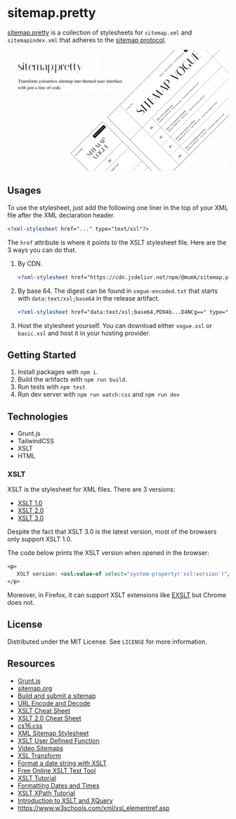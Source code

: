 # sitemap.pretty

[sitemap.pretty](/) is a collection of stylesheets for `sitemap.xml` and `sitemapindex.xml` that adheres to the [sitemap protocol](https://www.sitemaps.org/protocol.html).

![thumbnail for the project](images/thumbnail.png)

## Usages

To use the stylesheet, just add the following one liner in the top of your XML file after the XML declaration header.

```xml
<?xml-stylesheet href="..." type="text/xsl"?>
```

The `href` attribute is where it points to the XSLT stylesheet file. Here are the 3 ways you can do that.

1. By CDN.
   ```xml
   <?xml-stylesheet href="https://cdn.jsdelivr.net/npm/@mumk/sitemap.pretty@latest/dist/vogue.xsl" type="text/xsl"?>
   ```
2. By base 64. The digest can be found in `vogue-encoded.txt` that starts with `data:text/xsl;base64` in the release artifact.
   ```xml
   <?xml-stylesheet href="data:text/xsl;base64,PD94b...D4NCg==" type="text/xsl"?>
   ```
3. Host the stylesheet yourself. You can download either `vogue.xsl` or `basic.xsl` and host it in your hosting provider.

## Getting Started

1. Install packages with `npm i`.
2. Build the artifacts with `npm run build`.
3. Run tests with `npm test`
4. Run dev server with `npm run watch:css` and `npm run dev`

## Technologies

- Grunt.js
- TailwindCSS
- XSLT
- HTML

### XSLT

XSLT is the stylesheet for XML files. There are 3 versions:

- [XSLT 1.0](https://www.w3.org/TR/xslt-10/)
- [XSLT 2.0](https://www.w3.org/TR/xslt20/)
- [XSLT 3.0](https://www.w3.org/TR/xslt30/)

Despite the fact that XSLT 3.0 is the latest version, most of the browsers only support XSLT 1.0.

The code below prints the XSLT version when opened in the browser:

```xml
<p>
   XSLT version: <xsl:value-of select="system-property('xsl:version')"/>
</p>
```

Moreover, in Firefox, it can support XSLT extensions like [EXSLT](https://exslt.github.io/) but Chrome does not.

## License

Distributed under the MIT License. See `LICENSE` for more information.

## Resources

- [Grunt.js](https://gruntjs.com/)
- [sitemap.org](https://www.sitemaps.org)
- [Build and submit a sitemap](https://developers.google.com/search/docs/crawling-indexing/sitemaps/build-sitemap)
- [URL Encode and Decode](https://www.urlencoder.org/)
- [XSLT Cheat Sheet](https://www.cheat-sheets.org/saved-copy/XSLT-1.0.pdf)
- [XSLT 2.0 Cheat Sheet](https://cheatography.com/univer/cheat-sheets/xslt-2-0-cheat-sheet)
- [cs16.css](https://cs16.samke.me/)
- [XML Sitemap Stylesheet](https://github.com/pedroborges/xml-sitemap-stylesheet)
- [XSLT User Defined Function](https://stackoverflow.com/questions/18289265/xslt-user-defined-function)
- [Video Sitemaps](https://developers.google.com/search/docs/crawling-indexing/sitemaps/video-sitemaps)
- [XSL Transform](http://xsltransform.net/)
- [Format a date string with XSLT](https://stackoverflow.com/questions/47348406/format-a-date-string-with-xslt)
- [Free Online XSLT Test Tool](https://xslttest.appspot.com/)
- [XSLT Tutorial](https://w3schools.sinsixx.com/xsl/default.asp.htm)
- [Formatting Dates and Times](https://www.oreilly.com/library/view/xslt-2nd-edition/9780596527211/ch04s05.html)
- [XSLT XPath Tutorial](https://www.youtube.com/watch?v=WggVR4YI5oI)
- [Introduction to XSLT and XQuery](https://www.saxonica.com/technology/xslt-and-xquery.xml)
- https://www.w3schools.com/xml/xsl_elementref.asp

